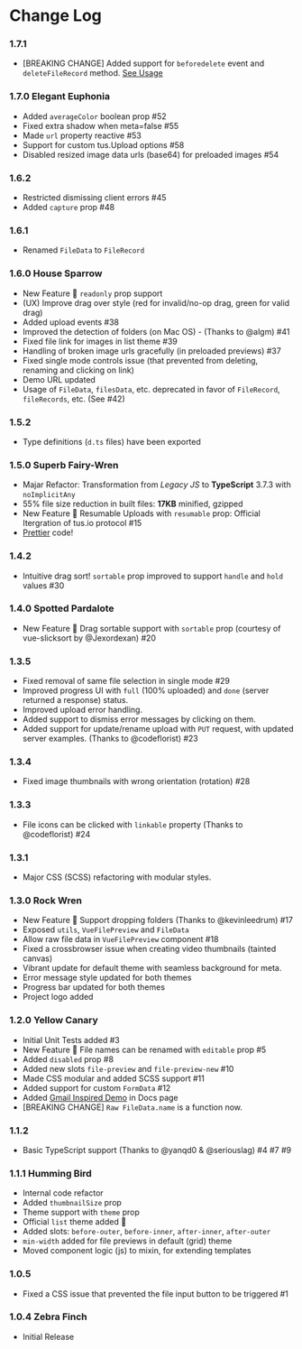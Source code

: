 # Change Log

### 1.7.1

- [BREAKING CHANGE] Added support for `beforedelete` event and `deleteFileRecord` method. [See Usage](https://safrazik.com/vue-file-agent/docs/#beforedelete)

### 1.7.0 Elegant Euphonia

- Added `averageColor` boolean prop #52
- Fixed extra shadow when meta=false #55
- Made `url` property reactive #53
- Support for custom tus.Upload options #58
- Disabled resized image data urls (base64) for preloaded images #54

### 1.6.2

- Restricted dismissing client errors #45
- Added `capture` prop #48

### 1.6.1

- Renamed `FileData` to `FileRecord`

### 1.6.0 House Sparrow

- New Feature 🎉 `readonly` prop support
- (UX) Improve drag over style (red for invalid/no-op drag, green for valid drag)
- Added upload events #38
- Improved the detection of folders (on Mac OS) - (Thanks to @algm) #41
- Fixed file link for images in list theme #39
- Handling of broken image urls gracefully (in preloaded previews) #37
- Fixed single mode controls issue (that prevented from deleting, renaming and clicking on link)
- Demo URL updated
- Usage of `FileData`, `filesData`, etc. deprecated in favor of `FileRecord`, `fileRecords`, etc. (See #42)

### 1.5.2

- Type definitions (`d.ts` files) have been exported

### 1.5.0 Superb Fairy-Wren

- Majar Refactor: Transformation from _Legacy JS_ to **TypeScript** 3.7.3 with `noImplicitAny`
- 55% file size reduction in built files: **17KB** minified, gzipped
- New Feature 🎉 Resumable Uploads with `resumable` prop: Official Itergration of tus.io protocol #15
- [Prettier](https://prettier.io/) code!

### 1.4.2

- Intuitive drag sort! `sortable` prop improved to support `handle` and `hold` values #30

### 1.4.0 Spotted Pardalote

- New Feature 🎉 Drag sortable support with `sortable` prop (courtesy of vue-slicksort by @Jexordexan) #20

### 1.3.5

- Fixed removal of same file selection in single mode #29
- Improved progress UI with `full` (100% uploaded) and `done` (server returned a response) status.
- Improved upload error handling.
- Added support to dismiss error messages by clicking on them.
- Added support for update/rename upload with `PUT` request, with updated server examples. (Thanks to @codeflorist) #23

### 1.3.4

- Fixed image thumbnails with wrong orientation (rotation) #28

### 1.3.3

- File icons can be clicked with `linkable` property (Thanks to @codeflorist) #24

### 1.3.1

- Major CSS (SCSS) refactoring with modular styles.

### 1.3.0 Rock Wren

- New Feature 🎉 Support dropping folders (Thanks to @kevinleedrum) #17
- Exposed `utils`, `VueFilePreview` and `FileData`
- Allow raw file data in `VueFilePreview` component #18
- Fixed a crossbrowser issue when creating video thumbnails (tainted canvas)
- Vibrant update for default theme with seamless background for meta.
- Error message style updated for both themes
- Progress bar updated for both themes
- Project logo added

### 1.2.0 Yellow Canary

- Initial Unit Tests added #3
- New Feature 🎉 File names can be renamed with `editable` prop #5
- Added `disabled` prop #8
- Added new slots `file-preview` and `file-preview-new` #10
- Made CSS modular and added SCSS support #11
- Added support for custom `FormData` #12
- Added [Gmail Inspired Demo](https://safrazik.github.io/vue-file-agent/docs/#gmail-inspired-demo) in Docs page
- [BREAKING CHANGE] `Raw FileData.name` is a function now.

### 1.1.2

- Basic TypeScript support (Thanks to @yanqd0 & @seriouslag) #4 #7 #9

### 1.1.1 Humming Bird

- Internal code refactor
- Added `thumbnailSize` prop
- Theme support with `theme` prop
- Official `list` theme added 🎉
- Added slots: `before-outer`, `before-inner`, `after-inner`, `after-outer`
- `min-width` added for file previews in default (grid) theme
- Moved component logic (js) to mixin, for extending templates

### 1.0.5

- Fixed a CSS issue that prevented the file input button to be triggered #1

### 1.0.4 Zebra Finch

- Initial Release
